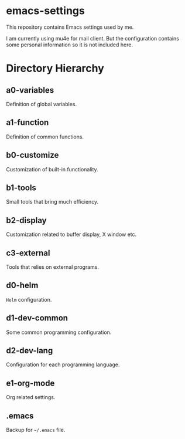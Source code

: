 # emacs-settings
This repository contains Emacs settings used by me.

I am currently using mu4e for mail client. But the configuration contains some personal information so it is not included here.

# Directory Hierarchy
## a0-variables
Definition of global variables.

## a1-function
Definition of common functions.

## b0-customize
Customization of built-in functionality.

## b1-tools
Small tools that bring much efficiency.

## b2-display
Customization related to buffer display, X window etc.

## c3-external
Tools that relies on external programs.

## d0-helm
`Helm` configuration.

## d1-dev-common
Some common programming configuration.

## d2-dev-lang
Configuration for each programming language.

## e1-org-mode
Org related settings.

## .emacs
Backup for `~/.emacs` file.